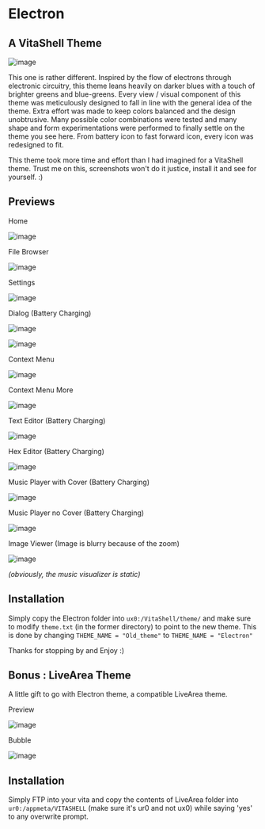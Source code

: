 # Electron
## A VitaShell Theme

![image](ElectronLogo.png)

This one is rather different. Inspired by the flow of electrons through electronic circuitry, this theme leans heavily on darker blues with a touch of brighter greens and blue-greens. Every view / visual component of this theme was meticulously designed to fall in line with the general idea of the theme. Extra effort was made to keep colors balanced and the design unobtrusive. Many possible color combinations were tested and many shape and form experimentations were performed to finally settle on the theme you see here. From battery icon to fast forward icon, every icon was redesigned to fit.

This theme took more time and effort than I had imagined for a VitaShell theme. Trust me on this, screenshots won't do it justice, install it and see for yourself. :)

## Previews

Home

![image](Previews/PreviewHome.jpg)

File Browser

![image](Previews/PreviewGeneral.jpg)

Settings

![image](Previews/PreviewSettings.jpg)

Dialog (Battery Charging)

![image](Previews/PreviewProgressBar.jpg)

![image](Previews/PreviewFTP.jpg)

Context Menu

![image](Previews/PreviewContext.jpg)

Context Menu More

![image](Previews/PreviewContextMore.jpg)

Text Editor (Battery Charging)

![image](Previews/PreviewTextEditor.jpg)

Hex Editor (Battery Charging)

![image](Previews/PreviewHexEditor.jpg)

Music Player with Cover (Battery Charging)

![image](Previews/PreviewMusicPlayer.jpg)

Music Player no Cover (Battery Charging)

![image](Previews/PreviewMusicPlayerNoCover.jpg)

Image Viewer (Image is blurry because of the zoom)

![image](Previews/PreviewImageViewer.jpg)

*(obviously, the music visualizer is static)*

## Installation

Simply copy the Electron folder into `ux0:/VitaShell/theme/` and make sure to modify `theme.txt` (in the former directory) to point to the new theme. This is done by changing `THEME_NAME = "Old_theme"` to `THEME_NAME = "Electron"`

Thanks for stopping by and Enjoy :)

## Bonus : LiveArea Theme

A little gift to go with Electron theme, a compatible LiveArea theme.

Preview

![image](Previews/PreviewLiveArea.jpg)

Bubble

![image](Previews/PreviewBubble.jpg)

## Installation

Simply FTP into your vita and copy the contents of LiveArea folder into `ur0:/appmeta/VITASHELL` (make sure it's ur0 and not ux0) while saying 'yes' to any overwrite prompt.